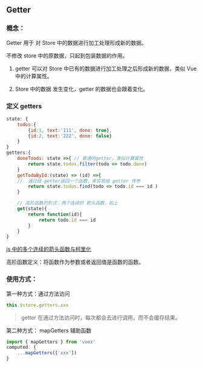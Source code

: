 ## Getter 

### 概念：

Getter 用于 对 Store 中的数据进行加工处理形成新的数据。

 不修改 store 中的原数据，只起到包装数据的作用。

1. getter 可以对 Store 中已有的数据进行加工处理之后形成新的数据，类似 Vue 中的计算属性。

2. Store 中的数据 发生变化，getter 的数据也会跟着变化。


### 定义 getters
```js
state: {
	todos:{
		{id:1, text:'111', done: true},
		{id:2, text:'222', done: false}
	}
}
getters:{
	doneToods: state =>{ // 普通的getter，类似计算属性
		return state.todos.filter(todo => todo.done)
	}
	getTodoById:(state) => (id) =>{ 
	//  通过给 getter返回一个函数，来实现给 getter 传参
		return state.todos.find(todo => todo.id === id )
	}

	// 高阶函数的形式：两个连续的 箭头函数，如上
	get(state){
		return function(id){
			return todo.id === id
		}
	}
}
```
[js 中的多个连续的箭头函数与柯里化](https://zhuanlan.zhihu.com/p/26794822)

高阶函数定义：将函数作为参数或者返回值是函数的函数。


### 使用方式：

第一种方式：通过方法访问

```js
this.$store.getters.xxx
```
> getter 在通过方法访问时，每次都会去进行调用，而不会缓存结果。

第二种方式： mapGetters 辅助函数

```js
import { mapGetters } from 'vuex'
computed: {
    ...mapGetters(['xxx'])
}
```

